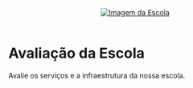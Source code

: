 <!DOCTYPE html>
<html lang="pt-br">
<head>
    <meta charset="UTF-8">
    <meta name="viewport" content="width=device-width, initial-scale=1.0">
    <title>Avaliação - Escola</title>
    <link rel="stylesheet" href="style.css">
</head>
<body>
    <header>
        <a href="informacoes.html"><img src="imagem_da_escola.jpg" alt="Imagem da Escola"></a>
    </header>
    <div class="content">
        <h1>Avaliação da Escola</h1>
        <p>Avalie os serviços e a infraestrutura da nossa escola.</p>
    </div>
</body>
</html>
